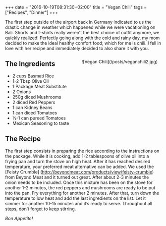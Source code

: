 +++
date = "2016-10-19T08:31:30+02:00"
title = "Vegan Chili"
tags = ["Recipes", "Dinner"]
+++

The first step outside of the airport back in Germany indicated to us the drastic change in weather which happened 
while we were vacationing on Bali. Shorts and t-shirts really weren’t the best choice of outfit anymore, we quickly 
realized!<!--more--> Perfectly going along with the cold and rainy day, my mom decided to make the ideal healthy comfort food; 
which for me is chili. I fell in love with her recipe and immediately decided to also share it with you.  
<div style="float:right; padding:12px;">
![Vegan Chili](/posts/veganchili2.jpg)
</div>

## The Ingredients

- 2 cups Basmati Rice
- 1-2 Tbsp Olive Oil
- 1 Package Meat Substitute 
- 2 Onions
- 250g diced Mushrooms
- 2 diced Red Peppers
- 1 can Kidney Beans
- 1 can diced Tomatoes
- ½-1 can pureed Tomatoes 
- Mexican Seasoning to taste



## The Recipe

The first step consists in preparing the rice according to the instructions on the package. 
While it is cooking, add 1-2 tablespoons of olive oil into a frying pan and turn the stove on 
high heat. After it has reached desired temperature, your preferred meat alternative can be added. 
We used the [Feisty Crumble] (http://beyondmeat.com/products/view/feisty-crumble) from Beyond Meat 
and it turned out great. After about 2-3 minutes the onion 
needs to be included. Once this mixture has been on the stove for another 1-2 minutes, the red peppers 
and mushrooms are ready to be put into the pan. Fry everything for another 2 minutes. After that, turn 
down the temperature to low heat and add the last ingredients on the list. Let it simmer for another 
10-15 minutes and it’s ready to serve. Throughout all steps, don’t forget to keep stirring. 

*Bon Appetite!* 













